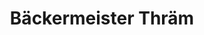 ---
title: "Bäckermeister Thräm"
url: /bremen/baeckermeister-thraem-schwachhauser-heerstrasse/
shop: Bäckerei
---